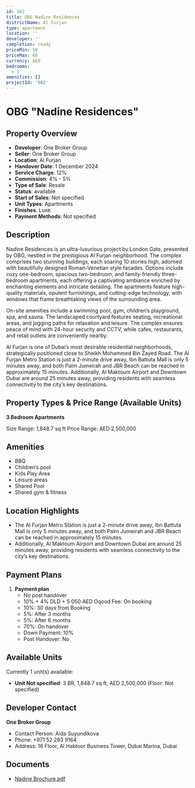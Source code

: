 ```yaml
---
id: 502
title: OBG Nadine Residences
districtName: Al Furjan
type: apartment
location: ''
developer: ''
completion: ready
priceMin: 50
priceMax: 60
currency: AED
bedrooms:
  - 1
amenities: []
projectId: '502'
---
```


# OBG "Nadine Residences"

## Property Overview
- **Developer**: One Broker Group
- **Seller**: One Broker Group
- **Location**: Al Furjan
- **Handover Date**: 1 December 2024
- **Service Charge**: 12%
- **Commission**: 4% - 5%
- **Type of Sale**: Resale
- **Status**: available
- **Start of Sales**: Not specified
- **Unit Types**: Apartments
- **Finishes**: Luxe
- **Payment Methods**: Not specified

## Description
Nadine Residences is an ultra-luxurious project by London Gate, presented by OBG, nestled in the prestigious Al Furjan neighborhood. The complex comprises two stunning buildings, each soaring 10 stories high, adorned with beautifully designed Roman-Venetian style facades. Options include cozy one-bedroom, spacious two-bedroom, and family-friendly three-bedroom apartments, each offering a captivating ambiance enriched by enchanting elements and intricate detailing. The apartments feature high-quality materials, opulent furnishings, and cutting-edge technology, with windows that frame breathtaking views of the surrounding area. 

On-site amenities include a swimming pool, gym, children’s playground, spa, and sauna. The landscaped courtyard features seating, recreational areas, and jogging paths for relaxation and leisure. The complex ensures peace of mind with 24-hour security and CCTV, while cafes, restaurants, and retail outlets are conveniently nearby.

Al Furjan is one of Dubai’s most desirable residential neighborhoods, strategically positioned close to Sheikh Mohammed Bin Zayed Road. The Al Furjan Metro Station is just a 2-minute drive away, Ibn Battuta Mall is only 5 minutes away, and both Palm Jumeirah and JBR Beach can be reached in approximately 15 minutes. Additionally, Al Maktoum Airport and Downtown Dubai are around 25 minutes away, providing residents with seamless connectivity to the city’s key destinations.

## Property Types & Price Range (Available Units)
**3 Bedroom Apartments**

Size Range: 1,848.7 sq ft
Price Range: AED 2,500,000

## Amenities
- BBQ
- Children’s pool
- Kids Play Area
- Leisure areas
- Shared Pool
- Shared gym & fitness

## Location Highlights
- The Al Furjan Metro Station is just a 2-minute drive away, Ibn Battuta Mall is only 5 minutes away, and both Palm Jumeirah and JBR Beach can be reached in approximately 15 minutes.
- Additionally, Al Maktoum Airport and Downtown Dubai are around 25 minutes away, providing residents with seamless connectivity to the city’s key destinations.

## Payment Plans
1. **Payment plan**
   - No post handover
   - 10% + 4% DLD + 5 050 AED Oqood Fee: On booking
   - 10%: 30 days from Booking
   - 5%: After 3 months
   - 5%: After 6 months
   - 70%: On handover
   - Down Payment: 10%
   - Post Handover: No

## Available Units
Currently 1 unit(s) available:
- **Unit Not specified**: 3 BR, 1,848.7 sq ft, AED 2,500,000 (Floor: Not specified)

## Developer Contact
**One Broker Group**
- Contact Person: Aida Suyundikova
- Phone: +971 52 293 9164
- Address: 16 Floor, Al Habtoor Business Tower, Dubai Marina, Dubai

## Documents
- [Nadine Brochure.pdf](https://cdn.geniemap.net/2023/11/13/WEZLwqxOqiHulv63K1cIaZ0i9n4stY4egj0gVMa6.pdf)
